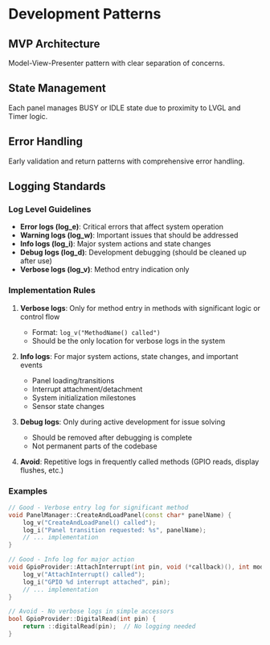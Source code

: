 # Development Patterns

## MVP Architecture
Model-View-Presenter pattern with clear separation of concerns.

## State Management
Each panel manages BUSY or IDLE state due to proximity to LVGL and Timer logic.

## Error Handling
Early validation and return patterns with comprehensive error handling.

## Logging Standards

### Log Level Guidelines
- **Error logs (log_e)**: Critical errors that affect system operation
- **Warning logs (log_w)**: Important issues that should be addressed
- **Info logs (log_i)**: Major system actions and state changes
- **Debug logs (log_d)**: Development debugging (should be cleaned up after use)
- **Verbose logs (log_v)**: Method entry indication only

### Implementation Rules
1. **Verbose logs**: Only for method entry in methods with significant logic or control flow
   - Format: `log_v("MethodName() called")`
   - Should be the only location for verbose logs in the system
   
2. **Info logs**: For major system actions, state changes, and important events
   - Panel loading/transitions
   - Interrupt attachment/detachment  
   - System initialization milestones
   - Sensor state changes
   
3. **Debug logs**: Only during active development for issue solving
   - Should be removed after debugging is complete
   - Not permanent parts of the codebase
   
4. **Avoid**: Repetitive logs in frequently called methods (GPIO reads, display flushes, etc.)

### Examples
```cpp
// Good - Verbose entry log for significant method
void PanelManager::CreateAndLoadPanel(const char* panelName) {
    log_v("CreateAndLoadPanel() called");
    log_i("Panel transition requested: %s", panelName);
    // ... implementation
}

// Good - Info log for major action
void GpioProvider::AttachInterrupt(int pin, void (*callback)(), int mode) {
    log_v("AttachInterrupt() called");
    log_i("GPIO %d interrupt attached", pin);
    // ... implementation  
}

// Avoid - No verbose logs in simple accessors
bool GpioProvider::DigitalRead(int pin) {
    return ::digitalRead(pin);  // No logging needed
}
```